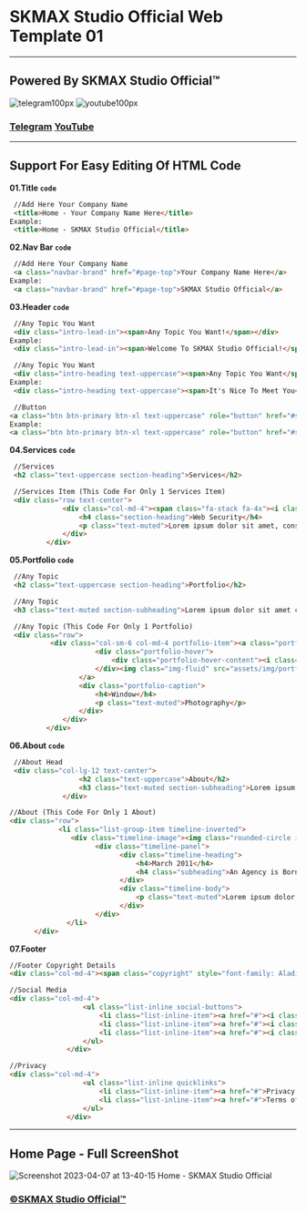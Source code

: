 # SKMAX Studio Official Web Template 01
***
## Powered By SKMAX Studio Official™

![telegram100px](https://user-images.githubusercontent.com/118368174/230618738-04ac90f9-165c-45a0-8c6c-9da772e334f7.png)                     ![youtube100px](https://user-images.githubusercontent.com/118368174/230618685-141d8dab-a01f-43ee-8964-8d603b4e6f4d.png)
### [Telegram](https://t.me/SKMAX_Studio)  [YouTube](https://www.youtube.com/@SKMAXStudio)

***
  ## Support For Easy Editing Of HTML Code

   **01.Title `code`**
   ```html
    //Add Here Your Company Name
    <title>Home - Your Company Name Here</title>
 Example:
    <title>Home - SKMAX Studio Official</title>
   ```
   
   **02.Nav Bar `code`**
   ```html
    //Add Here Your Company Name
    <a class="navbar-brand" href="#page-top">Your Company Name Here</a>
 Example:
    <a class="navbar-brand" href="#page-top">SKMAX Studio Official</a>
   ```
   
   **03.Header `code`**
   ```html
    //Any Topic You Want
    <div class="intro-lead-in"><span>Any Topic You Want!</span></div>
 Example:
    <div class="intro-lead-in"><span>Welcome To SKMAX Studio Official!</span></div>
   ```
   
   ```html
    //Any Topic You Want
    <div class="intro-heading text-uppercase"><span>Any Topic You Want</span></div>
 Example:
    <div class="intro-heading text-uppercase"><span>It's Nice To Meet You</span></div>
   ```
   
   ```html
    //Button
   <a class="btn btn-primary btn-xl text-uppercase" role="button" href="#services">Any Topic</a>
 Example:
   <a class="btn btn-primary btn-xl text-uppercase" role="button" href="#services">Click Me</a>
   ```
   
   **04.Services `code`**
   ```html
    //Services
    <h2 class="text-uppercase section-heading">Services</h2>
   ```
   
   ```html
    //Services Item (This Code For Only 1 Services Item)
    <div class="row text-center">
                <div class="col-md-4"><span class="fa-stack fa-4x"><i class="fa fa-circle fa-stack-2x text-primary"></i><i class="fa fa-lock fa-stack-1x fa-inverse"></i></span>
                    <h4 class="section-heading">Web Security</h4>
                    <p class="text-muted">Lorem ipsum dolor sit amet, consectetur adipisicing elit. Minima maxime quam architecto quo inventore harum ex magni, dicta impedit.</p>
                </div>
            </div>
   ```
   **05.Portfolio `code`**
   ```html
    //Any Topic
    <h2 class="text-uppercase section-heading">Portfolio</h2>
   ```
   
   ```html
    //Any Topic
    <h3 class="text-muted section-subheading">Lorem ipsum dolor sit amet consectetur.</h3>
   ```
   
   ```html
    //Any Topic (This Code For Only 1 Portfolio)
    <div class="row">
             <div class="col-sm-6 col-md-4 portfolio-item"><a class="portfolio-link" href="#portfolioModal6" data-bs-toggle="modal">
                        <div class="portfolio-hover">
                            <div class="portfolio-hover-content"><i class="fa fa-plus fa-3x"></i></div>
                        </div><img class="img-fluid" src="assets/img/portfolio/6-thumbnail.jpg">
                    </a>
                    <div class="portfolio-caption">
                        <h4>Window</h4>
                        <p class="text-muted">Photography</p>
                    </div>
                </div>
            </div>
   ```
   **06.About `code`**
   
   ```html
    //About Head
    <div class="col-lg-12 text-center">
                    <h2 class="text-uppercase">About</h2>
                    <h3 class="text-muted section-subheading">Lorem ipsum dolor sit amet consectetur.</h3>
                </div>
   ```
   
   ```html
   //About (This Code For Only 1 About)
   <div class="row">
               <li class="list-group-item timeline-inverted">
                  <div class="timeline-image"><img class="rounded-circle img-fluid" src="assets/img/about/2.jpg"></div>
                        <div class="timeline-panel">
                              <div class="timeline-heading">
                                  <h4>March 2011</h4>
                                  <h4 class="subheading">An Agency is Born</h4>
                              </div>
                              <div class="timeline-body">
                                  <p class="text-muted">Lorem ipsum dolor sit amet, consectetur adipisicing elit. Sunt ut voluptatum eius sapiente, totam reiciendis temporibus qui quibusdam, recusandae sit vero unde, sed, incidunt et ea quo dolore laudantium consectetur!</p>
                              </div>
                        </div>
                 </li>
         </div>
  ```
  
  **07.Footer**
  ```html
  //Footer Copyright Details
  <div class="col-md-4"><span class="copyright" style="font-family: Aladin, serif;font-size: 20px;">Copyright&nbsp;© SKMAX Studio Official 2023</span></div>
  ```
  
  ```html
  //Social Media
  <div class="col-md-4">
                    <ul class="list-inline social-buttons">
                        <li class="list-inline-item"><a href="#"><i class="fa fa-telegram"></i></a></li>
                        <li class="list-inline-item"><a href="#"><i class="fa fa-github"></i></a></li>
                        <li class="list-inline-item"><a href="#"><i class="fa fa-youtube"></i></a></li>
                    </ul>
                </div>
  ```
  
  ```html
  //Privacy
  <div class="col-md-4">
                    <ul class="list-inline quicklinks">
                        <li class="list-inline-item"><a href="#">Privacy Policy</a></li>
                        <li class="list-inline-item"><a href="#">Terms of Use</a></li>
                    </ul>
                </div>
  ```
***
## Home Page - Full ScreenShot
 ![Screenshot 2023-04-07 at 13-40-15 Home - SKMAX Studio Official](https://user-images.githubusercontent.com/118368174/230572379-09571b16-b7e8-46d6-8c2a-8303b4493814.png)
 
 ### [©SKMAX Studio Official™](https://t.me/SKMAX_Studio)
